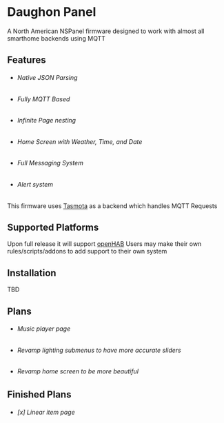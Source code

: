 # Daughon Panel
A North American NSPanel firmware designed to work with almost all smarthome backends using MQTT


## Features
- ###### Native JSON Parsing
- ###### Fully MQTT Based
- ###### Infinite Page nesting 
- ###### Home Screen with Weather, Time, and Date
- ###### Full Messaging System
- ###### Alert system

This firmware uses [Tasmota](https://github.com/arendst/tasmota) as a backend which handles MQTT Requests


## Supported Platforms
Upon full release it will support [openHAB](https://github.com/openhab)
Users may make their own rules/scripts/addons to add support to their own system

## Installation
TBD

## Plans
- ###### Music player page
- ###### Revamp lighting submenus to have more accurate sliders
- ###### Revamp home screen to be more beautiful


## Finished Plans
- ###### [x] Linear item page




